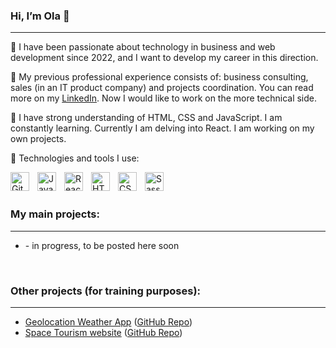 ### Hi, I’m Ola :wave:
---

:rocket: I have been passionate about technology in business and web development since 2022, and I want to develop my career in this direction.

:rocket: My previous professional experience consists of: business consulting, sales (in an IT product company) and projects coordination. You can read more on my <a href="https://www.linkedin.com/in/aleksandra-rabos/">LinkedIn</a>. Now I would like to work on the more technical side.

:rocket: I have strong understanding of HTML, CSS and JavaScript. I am constantly learning. Currently I am delving into React. I am working on my own projects.

:rocket: Technologies and tools I use:

<img align="left" alt="Git" width="30px" style="padding-right:10px;" src="https://cdn.jsdelivr.net/gh/devicons/devicon/icons/git/git-original.svg" />           
<img align="left" alt="JavaScript" width="30px" style="padding-right:10px;" src="https://cdn.jsdelivr.net/gh/devicons/devicon/icons/javascript/javascript-original.svg" />
<img align="left" alt="React" width="30px" style="padding-right:10px;" src="https://cdn.jsdelivr.net/gh/devicons/devicon/icons/react/react-original.svg" />
<img align="left" alt="HTML" width="30px" style="padding-right:10px;" src="https://cdn.jsdelivr.net/gh/devicons/devicon/icons/html5/html5-plain.svg" />
<img align="left" alt="CSS" width="30px" style="padding-right:10px;" src="https://cdn.jsdelivr.net/gh/devicons/devicon/icons/css3/css3-plain.svg" />
<img align="left" alt="Sass" width="30px" style="padding-right:10px;" src="https://cdn.jsdelivr.net/gh/devicons/devicon/icons/sass/sass-original.svg" />


<br><br>



### My main projects:
---
- []() - in progress, to be posted here soon


<br>

### Other projects (for training purposes):
---

- [Geolocation Weather App](https://rvbos.github.io/geolocation-weather-app/) ([GitHub Repo](https://github.com/rvbos/geolocation-weather-app))
- [Space Tourism website](https://rvbos.github.io/space-tourism/) ([GitHub Repo](https://github.com/rvbos/space-tourism))
